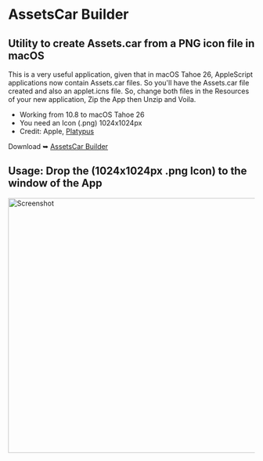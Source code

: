 # AssetsCar Builder
## Utility to create Assets.car from a PNG icon file in macOS
This is a very useful application, given that in macOS Tahoe 26, AppleScript applications now contain Assets.car files.
So you'll have the Assets.car file created and also an applet.icns file.
So, change both files in the Resources of your new application, Zip the App then Unzip and Voila.
- Working from 10.8 to macOS Tahoe 26
- You need an Icon (.png) 1024x1024px
- Credit: Apple, [Platypus](https://github.com/sveinbjornt/Platypus)

Download ➥ [AssetsCar Builder](https://github.com/chris1111/AssetsCar-Builder/releases/tag/v1)

## Usage: Drop the (1024x1024px .png Icon) to the window of the App

<img width="521" height="520" alt="Screenshot" src="https://github.com/user-attachments/assets/7cd50399-bab8-4f3a-8486-480e06708314" />
